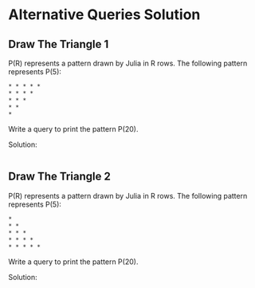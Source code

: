 # Alternative Queries Solution

## Draw The Triangle 1
P(R) represents a pattern drawn by Julia in R rows. The following pattern represents P(5):

```
* * * * *
* * * *
* * * 
* *
*
```

Write a query to print the pattern P(20).

Solution:

```MySQL

```

## Draw The Triangle 2
P(R) represents a pattern drawn by Julia in R rows. The following pattern represents P(5):

```
*
* *
* * *
* * * *
* * * * *
```

Write a query to print the pattern P(20).

Solution:

```MySQL

```

